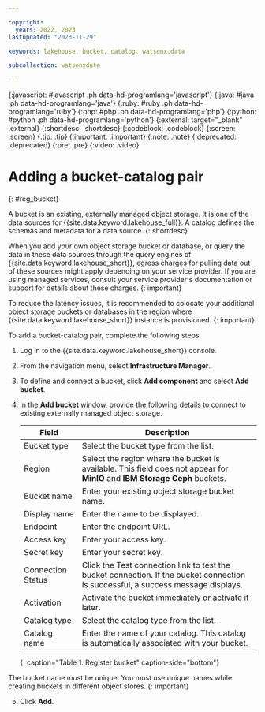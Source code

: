 ```yaml
---

copyright:
  years: 2022, 2023
lastupdated: "2023-11-29"

keywords: lakehouse, bucket, catalog, watsonx.data

subcollection: watsonxdata

---
```


{:javascript: #javascript .ph data-hd-programlang='javascript'}
{:java: #java .ph data-hd-programlang='java'}
{:ruby: #ruby .ph data-hd-programlang='ruby'}
{:php: #php .ph data-hd-programlang='php'}
{:python: #python .ph data-hd-programlang='python'}
{:external: target="_blank" .external}
{:shortdesc: .shortdesc}
{:codeblock: .codeblock}
{:screen: .screen}
{:tip: .tip}
{:important: .important}
{:note: .note}
{:deprecated: .deprecated}
{:pre: .pre}
{:video: .video}

# Adding a bucket-catalog pair
{: #reg_bucket}

A bucket is an existing, externally managed object storage. It is one of the data sources for {{site.data.keyword.lakehouse_full}}. A catalog defines the schemas and metadata for a data source.
{: shortdesc}

When you add your own object storage bucket or database, or query the data in these data sources through the query engines of {{site.data.keyword.lakehouse_short}}, egress charges for pulling data out of these sources might apply depending on your service provider. If you are using managed services, consult your service provider's documentation or support for details about these charges.
{: important}

To reduce the latency issues, it is recommended to colocate your additional object storage buckets or databases in the region where {{site.data.keyword.lakehouse_short}} instance is provisioned.
{: important}


To add a bucket-catalog pair, complete the following steps.

1. Log in to the {{site.data.keyword.lakehouse_short}} console.
2. From the navigation menu, select **Infrastructure Manager**.
3. To define and connect a bucket, click **Add component** and select **Add bucket**.
4. In the **Add bucket** window, provide the following details to connect to existing externally managed object storage.

   | Field | Description |
   |--------------------------|----------------|
   | Bucket type | Select the bucket type from the list.|
   | Region | Select the region where the bucket is available. This field does not appear for **MinIO** and **IBM Storage Ceph** buckets. |
   | Bucket name | Enter your existing object storage bucket name.|
   | Display name | Enter the name to be displayed.|
   | Endpoint | Enter the endpoint URL.|
   | Access key | Enter your access key. |
   | Secret key | Enter your secret key. |
   |Connection Status | Click the Test connection link to test the bucket connection. If the bucket connection is successful, a success message displays.|
   | Activation| Activate the bucket immediately or activate it later. |
   | Catalog type | Select the catalog type from the list.|
   | Catalog name | Enter the name of your catalog. This catalog is automatically associated with your bucket.|
   {: caption="Table 1. Register bucket" caption-side="bottom"}

The bucket name must be unique. You must use unique names while creating buckets in different object stores.
{: important}

5. Click **Add**.
